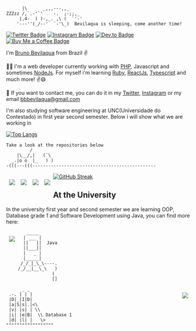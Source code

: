 ```
      |\      _,,,---,,_
ZZZzz /,`.-'`'    -.  ;-;;,_
     |,4-  ) )-,_. ,\ (  `'-'
    '---''(_/--'  `-'\_)  Bevilaqua is sleeping, come another time!
```
[![Twitter Badge](https://img.shields.io/badge/Twitter-Profile-informational?style=flat&logo=twitter&logoColor=white&color=1CA2F1)](https://twitter.com/NoWayBevilaqua)
[![Instagram Badge](https://img.shields.io/badge/Instagram-Profile-informational?style=flat&logo=instagram&logoColor=white&color=A33AAB)](https://www.instagram.com/bevilaquabruno/)
[![Dev.to Badge](https://img.shields.io/badge/Dev.to-Profile-informational?style=flat&logo=dev.to&logoColor=white&color=AAAAAA)](https://dev.to/bevilaquabruno)
[![Buy Me a Coffee Badge](https://img.shields.io/badge/Buy%20Me%20a%20Coffee-To%20Help%20My%20Studies-informational?style=flat&logo=buymeacoffee&logoColor=white&color=fff200)](https://www.buymeacoffee.com/bevilaqua)


I'm [Bruno Bevilaqua](https://bevilaqua.surge.sh) from Brazil ✌

👨‍💻 I'm a web developer currently working with [PHP](https://www.php.net/), Javascript and sometimes [NodeJs](https://nodejs.org/en/). For myself i'm learning [Ruby](https://www.ruby-lang.org/en/), [ReactJs](https://reactjs.org/), [Typescript](https://www.typescriptlang.org/) and much more! ✌😄

💬 If you want to contact me, you can do it in my [Twitter](https://twitter.com/NoWayBevilaqua), [Instagram](https://www.instagram.com/bevilaquabruno/) or my email bbbevilaqua@gmail.com


I'm also studying software engineering at UNC(Universidade do Contestado) in first year second semester. Below i will show what we are working in

[![Top Langs](https://github-readme-stats.vercel.app/api/top-langs/?username=anuraghazra&theme=radical)](https://github.com/anuraghazra/github-readme-stats)

```
Take a look at the repositories below
         /
    |\__/,|   (`\
  _.|o o  |_   ) )
-(((---(((-----------------------------------------------
```
<a href="https://github.com/bevilaquabruno/coinberpunk-react">
  <img align="left" style="margin:1rem 0.5rem" src="https://github-readme-stats.vercel.app/api/pin/?username=bevilaquabruno&repo=coinberpunk-react&title_color=fc00a8&text_color=FFFFFF&icon_color=fc00a8&bg_color=1A2B34" />
</a>

<a href="https://github.com/bevilaquabruno/simple-blockchain">
  <img align="left" style="margin:1rem 0.5rem" src="https://github-readme-stats.vercel.app/api/pin/?username=bevilaquabruno&repo=simple-blockchain&title_color=fc00a8&text_color=FFFFFF&icon_color=fc00a8&bg_color=1A2B34" />
</a>

<a href="https://github.com/bevilaquabruno/myownlibrary">
  <img align="left" style="margin:1rem 0.5rem" src="https://github-readme-stats.vercel.app/api/pin/?username=bevilaquabruno&repo=myownlibrary&title_color=fc00a8&text_color=FFFFFF&icon_color=fc00a8&bg_color=1A2B34" />
</a>

<a href="https://github.com/bevilaquabruno/portfolio-papercss">
  <img align="left" style="margin:1rem 0.5rem" src="https://github-readme-stats.vercel.app/api/pin/?username=bevilaquabruno&repo=portfolio-papercss&title_color=fc00a8&text_color=FFFFFF&icon_color=fc00a8&bg_color=1A2B34" />
</a>

[![GitHub Streak](https://github-readme-streak-stats.herokuapp.com?user=bevilaquabruno&theme=radical&hide_border=true)](https://git.io/streak-stats)

## At the University

In the university first year and second semester we are learning OOP, Database grade 1 and Software Development using Java, you can find more here:

<a href="https://github.com/bevilaquabruno/coinberpunk-react">
  <img align="left" style="margin:1rem 0.5rem" src="https://github-readme-stats.vercel.app/api/pin/?username=bevilaquabruno&repo=unc_DevSoftware2021&title_color=fc00a8&text_color=FFFFFF&icon_color=fc00a8&bg_color=1A2B34" />
</a>

```
   _____
  | ___ |
  ||   ||  Java
  ||___||
  |   _ |
  |_____|
 /_/_|_\_\----.
/_/__|__\_\   )
             (
             []
```

<a href="https://github.com/bevilaquabruno/coinberpunk-react">
  <img align="right" style="margin:1rem 0.5rem" src="https://github-readme-stats.vercel.app/api/pin/?username=bevilaquabruno&repo=unc_banco1&title_color=fc00a8&text_color=FFFFFF&icon_color=fc00a8&bg_color=1A2B34" />
</a>

```
      _ _
 .-. | | |
 |D|_|I|D|
 |a|S|s|.|<\
 |v| |s| | \\
 |i| |e|B|  \\ Database 1
 |d| |l| |   \>
""""""""""""""""""
```
